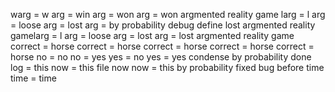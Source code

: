 warg = w arg = win arg = won arg = won argmented reality game
larg = l arg = loose arg = lost arg =
by probability debug define lost argmented reality gamelarg = l arg = loose arg = lost arg = lost argmented reality game
correct = horse correct = horse correct = horse correct = horse correct = horse
no = no
no = yes
yes = no
yes = yes
condense by probability
done
log = this
now = this file now
now = this
by probability fixed bug before time
time = time